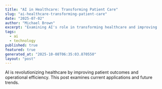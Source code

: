 ```yaml
---
title: "AI in Healthcare: Transforming Patient Care"
slug: "ai-healthcare-transforming-patient-care"
date: "2025-07-02"
author: "Michael Brown"
excerpt: "Examining AI's role in transforming healthcare and improving patient outcomes."
tags:
  - ai
  - technology
published: true
featured: true
generated_at: "2025-10-08T06:35:03.870550"
layout: "post"
---
```


AI is revolutionizing healthcare by improving patient outcomes and operational efficiency. This post examines current applications and future trends.